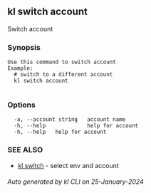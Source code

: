 ## kl switch account

Switch account

### Synopsis

```
Use this command to switch account
Example:
  # switch to a different account
  kl switch account
	
```

### Options

```
  -a, --account string   account name
  -h, --help             help for account
  -h, --help   help for account
```

### SEE ALSO

* [kl switch](kl_switch.md)  - select env and account

###### Auto generated by kl CLI on 25-January-2024
